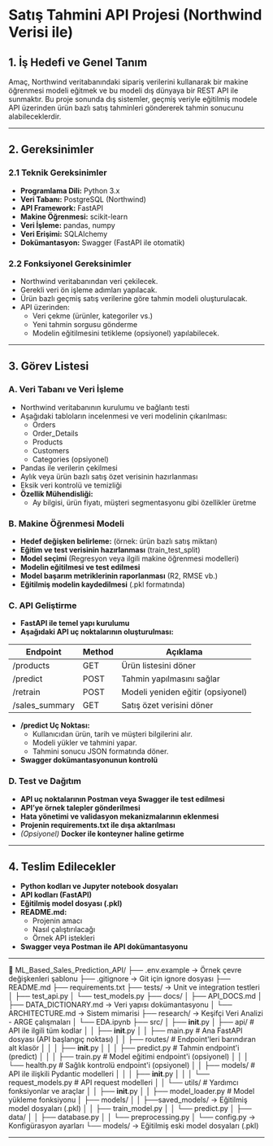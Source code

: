 # Satış Tahmini API Projesi (Northwind Verisi ile)

## 1. İş Hedefi ve Genel Tanım
Amaç, Northwind veritabanındaki sipariş verilerini kullanarak bir makine öğrenmesi modeli eğitmek ve bu modeli dış dünyaya bir REST API ile sunmaktır. Bu proje sonunda dış sistemler, geçmiş veriyle eğitilmiş modele API üzerinden ürün bazlı satış tahminleri göndererek tahmin sonucunu alabileceklerdir.

---

## 2. Gereksinimler

### 2.1 Teknik Gereksinimler
- **Programlama Dili:** Python 3.x
- **Veri Tabanı:** PostgreSQL (Northwind)
- **API Framework:** FastAPI
- **Makine Öğrenmesi:** scikit-learn
- **Veri İşleme:** pandas, numpy
- **Veri Erişimi:** SQLAlchemy
- **Dokümantasyon:** Swagger (FastAPI ile otomatik)

### 2.2 Fonksiyonel Gereksinimler
- Northwind veritabanından veri çekilecek.
- Gerekli veri ön işleme adımları yapılacak.
- Ürün bazlı geçmiş satış verilerine göre tahmin modeli oluşturulacak.
- API üzerinden:
  - Veri çekme (ürünler, kategoriler vs.)
  - Yeni tahmin sorgusu gönderme
  - Modelin eğitilmesini tetikleme (opsiyonel) yapılabilecek.

---

## 3. Görev Listesi

### A. Veri Tabanı ve Veri İşleme
- Northwind veritabanının kurulumu ve bağlantı testi
- Aşağıdaki tabloların incelenmesi ve veri modelinin çıkarılması:
  - Orders
  - Order_Details
  - Products
  - Customers
  - Categories (opsiyonel)
- Pandas ile verilerin çekilmesi
- Aylık veya ürün bazlı satış özet verisinin hazırlanması
- Eksik veri kontrolü ve temizliği
- **Özellik Mühendisliği:**
  - Ay bilgisi, ürün fiyatı, müşteri segmentasyonu gibi özellikler üretme

### B. Makine Öğrenmesi Modeli
- **Hedef değişken belirleme:** (örnek: ürün bazlı satış miktarı)
- **Eğitim ve test verisinin hazırlanması** (train_test_split)
- **Model seçimi** (Regresyon veya ilgili makine öğrenmesi modelleri)
- **Modelin eğitilmesi ve test edilmesi**
- **Model başarım metriklerinin raporlanması** (R2, RMSE vb.)
- **Eğitilmiş modelin kaydedilmesi** (.pkl formatında)

### C. API Geliştirme
- **FastAPI ile temel yapı kurulumu**
- **Aşağıdaki API uç noktalarının oluşturulması:**

| Endpoint          | Method | Açıklama                         |
|------------------|--------|---------------------------------|
| /products       | GET    | Ürün listesini döner         |
| /predict        | POST   | Tahmin yapılmasını sağlar  |
| /retrain        | POST   | Modeli yeniden eğitir (opsiyonel) |
| /sales_summary  | GET    | Satış özet verisini döner |

- **/predict Uç Noktası:**
  - Kullanıcıdan ürün, tarih ve müşteri bilgilerini alır.
  - Modeli yükler ve tahmini yapar.
  - Tahmini sonucu JSON formatında döner.
- **Swagger dokümantasyonunun kontrolü**

### D. Test ve Dağıtım
- **API uç noktalarının Postman veya Swagger ile test edilmesi**
- **API’ye örnek talepler gönderilmesi**
- **Hata yönetimi ve validasyon mekanizmalarının eklenmesi**
- **Projenin requirements.txt ile dışa aktarılması**
- *(Opsiyonel)* **Docker ile konteyner haline getirme**

---

## 4. Teslim Edilecekler
- **Python kodları ve Jupyter notebook dosyaları**
- **API kodları (FastAPI)**
- **Eğitilmiş model dosyası (.pkl)**
- **README.md:**
  - Projenin amacı
  - Nasıl çalıştırılacağı
  - Örnek API istekleri
- **Swagger veya Postman ile API dokümantasyonu**

---

📂 ML_Based_Sales_Prediction_API/
├── .env.example            -> Örnek çevre değişkenleri şablonu
├── .gitignore              -> Git için ignore dosyası
├── README.md
├── requirements.txt
├── tests/                  -> Unit ve integration testleri
│   ├── test_api.py
│   └── test_models.py
├── docs/
│   ├── API_DOCS.md
│   ├── DATA_DICTIONARY.md  -> Veri yapısı dokümantasyonu
│   └── ARCHITECTURE.md     -> Sistem mimarisi
├── research/              -> Keşifçi Veri Analizi -  ARGE çalışmaları
│   └── EDA.ipynb
├── src/
│   ├── __init__.py
│   ├── api/                              # API ile ilgili tüm kodlar
│   │   ├── __init__.py
│   │   ├── main.py                       # Ana FastAPI dosyası (API başlangıç noktası)
│   │   ├── routes/                       # Endpoint'leri barındıran alt klasör
│   │   │   ├── __init__.py
│   │   │   ├── predict.py                # Tahmin endpoint'i (predict)
│   │   │   ├── train.py                  # Model eğitimi endpoint'i (opsiyonel)
│   │   │   └── health.py                 # Sağlık kontrolü endpoint'i (opsiyonel)
│   │   ├── models/                       # API ile ilişkili Pydantic modelleri
│   │   │   ├── __init__.py
│   │   │   └── request_models.py         # API request modelleri
│   │   └── utils/                        # Yardımcı fonksiyonlar ve araçlar
│   │       ├── __init__.py
│   │       ├── model_loader.py           # Model yükleme fonksiyonu
│   ├── models/
│   │   ├──saved_models/     -> Eğitilmiş model dosyaları (.pkl)
│   │   ├── train_model.py
│   │   └── predict.py
│   ├── data/
│   │   ├── database.py
│   │   └── preprocessing.py
│   └── config.py           -> Konfigürasyon ayarları
└── models/                 -> Eğitilmiş eski model dosyaları (.pkl)


---